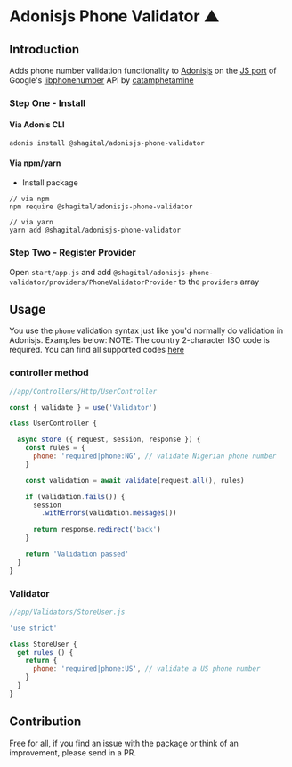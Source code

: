 # Adonisjs Phone Validator ▲

## Introduction
Adds phone number validation functionality to [Adonisjs](https://github.com/adonisjs/core) on the [JS port](https://github.com/catamphetamine/libphonenumber-js) of Google's [libphonenumber](https://github.com/google/libphonenumber) API by [catamphetamine](https://github.com/catamphetamine)

### Step One - Install
#### Via Adonis CLI
`adonis install @shagital/adonisjs-phone-validator`

#### Via npm/yarn
- Install package
```shell
// via npm
npm require @shagital/adonisjs-phone-validator

// via yarn
yarn add @shagital/adonisjs-phone-validator
```


### Step Two - Register Provider
Open `start/app.js` and add `@shagital/adonisjs-phone-validator/providers/PhoneValidatorProvider` to the `providers` array

## Usage
You use the `phone` validation syntax just like you'd normally do validation in Adonisjs. Examples below:
NOTE: The country 2-character ISO code is required. You can find all supported codes [here](https://www.iban.com/country-codes)

### controller method
```js
//app/Controllers/Http/UserController

const { validate } = use('Validator')

class UserController {

  async store ({ request, session, response }) {
    const rules = {
      phone: 'required|phone:NG', // validate Nigerian phone number
    }

    const validation = await validate(request.all(), rules)

    if (validation.fails()) {
      session
        .withErrors(validation.messages())
     
      return response.redirect('back')
    }

    return 'Validation passed'
  }
}
```

### Validator
```js
//app/Validators/StoreUser.js

'use strict'

class StoreUser {
  get rules () {
    return {
      phone: 'required|phone:US', // validate a US phone number
    }
  }
}
```


## Contribution

Free for all, if you find an issue with the package or think of an improvement, please send in a PR.
